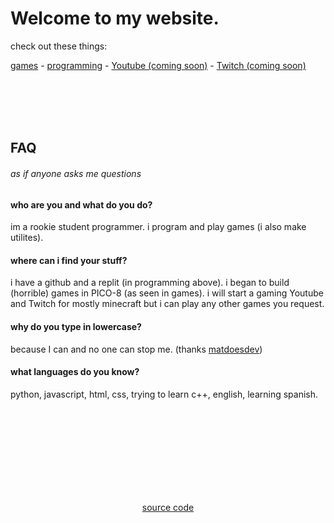 # Welcome to my website.

check out these things:

[games](./games.html) - [programming](https://resite.link/echoby) - [Youtube (coming soon)](https://blank.org) - [Twitch (coming soon)](https://blank.org)

<br><br><br><br>

## FAQ
###### as if anyone asks me questions

#### who are you and what do you do?

im a rookie student programmer. i program and play games (i also make utilites).

#### where can i find your stuff?

i have a github and a replit (in programming above). i began to build (horrible) games in PICO-8 (as seen in games). i will start a gaming Youtube and Twitch for mostly minecraft but i can play any other games you request.

#### why do you type in lowercase?

because I can and no one can stop me. (thanks [matdoesdev](https://matdoes.dev))

#### what languages do you know?

python, javascript, html, css, trying to learn c++, english, learning spanish.


[Comment]: <> (End of Page)

<br><br><br><br><br><br><br><br>
<a href="https://github.com/ech0by/ech0by.github.io"><p style="text-align: center">source code</p></a>